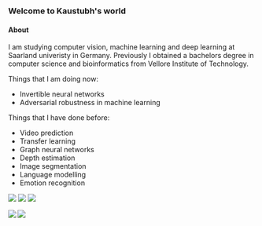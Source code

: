 ### Welcome to Kaustubh's world

#### About
I am studying computer vision, machine learning and deep learning at Saarland univeristy in Germany.
Previously I obtained a bachelors degree in computer science and bioinformatics from Vellore Institute of Technology.

Things that I am doing now:
- Invertible neural networks
- Adversarial robustness in machine learning

Things that I have done before:  
- Video prediction
- Transfer learning
- Graph neural networks
- Depth estimation
- Image segmentation
- Language modelling
- Emotion recognition

<!--
**coscubes/coscubes** is a ✨ _special_ ✨ repository because its `README.md` (this file) appears on your GitHub profile.

Here are some ideas to get you started:

- 🔭 I’m currently working on 
- 🌱 I’m currently learning ...
- 👯 I’m looking to collaborate on ...
- 🤔 I’m looking for help with ...
- 💬 Ask me about ...
- 📫 How to reach me: ...
- 😄 Pronouns: He/Him
- ⚡ Fun fact: ...
-->
[![](https://img.shields.io/badge/🌐website-gray?&style=for-the-badge)](https://coscubes.github.io/)
[![](https://img.shields.io/badge/linkedin-%230077B5.svg?&style=for-the-badge&logo=linkedin&logoColor=white)](https://www.linkedin.com/in/coscubes/)
[![](https://img.shields.io/badge/googlescholar-%234285F4.svg?&style=for-the-badge&logo=google-scholar&logoColor=white)](https://scholar.google.com/citations?user=6ElPOFAAAAAJ&hl=en)

<img align="left" src="https://github-readme-stats.vercel.app/api?username=coscubes&count_private=true&show_icons=false&theme=default" />

<img align="left" src="https://github-readme-stats.vercel.app/api/top-langs/?username=coscubes&theme=default&show_icons=true" />
